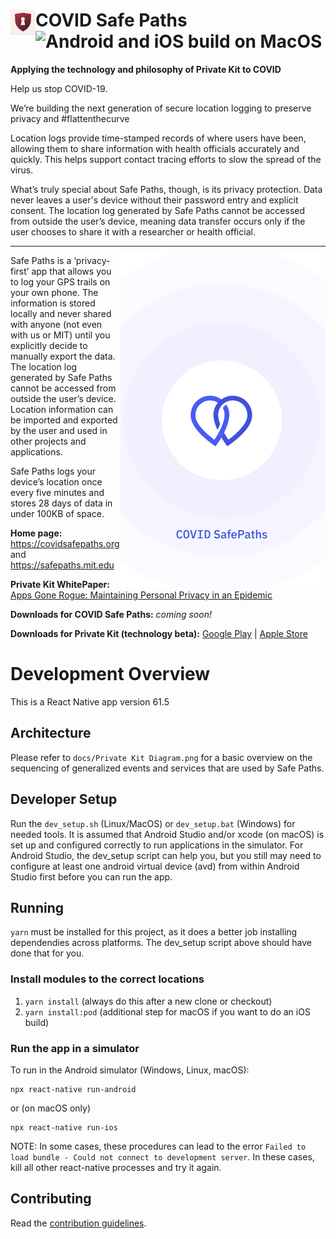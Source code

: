 # COVID Safe Paths <img align="left" src="./assets/ShieldKeyHold512x512.png" data-canonical-src="./assets/ShieldKeyHold512x512.png" width="40" height="40"/> ![Android and iOS build on MacOS](https://github.com/tripleblindmarket/covid-safe-paths/workflows/Android%20and%20iOS%20build%20on%20MacOS/badge.svg)

**Applying the technology and philosophy of Private Kit to COVID**

Help us stop COVID-19.

We’re building the next generation of secure location logging to preserve privacy and #flattenthecurve

Location logs provide time-stamped records of where users have been, allowing them to share information with health officials accurately and quickly. This helps support contact tracing efforts to slow the spread of the virus.

What’s truly special about Safe Paths, though, is its privacy protection. Data never leaves a user's device without their password entry and explicit consent. The location log generated by Safe Paths cannot be accessed from outside the user’s device, meaning data transfer occurs only if the user chooses to share it with a researcher or health official.

----

<img align="right" src="./assets/PreviewUI.png" data-canonical-src="./assets/PreviewUI.png"/>

Safe Paths is a ‘privacy-first’ app that allows you to log your GPS trails on your own phone. The information is stored locally and never shared with anyone (not even with us or MIT) until you explicitly decide to manually export the data. The location log generated by Safe Paths cannot be accessed from outside the user’s device. Location information can be imported and exported by the user and used in other projects and applications.

Safe Paths logs your device’s location once every five minutes and stores 28 days of data in under 100KB of space.

**Home page:** https://covidsafepaths.org and https://safepaths.mit.edu

**Private Kit WhitePaper:** [Apps Gone Rogue: Maintaining Personal Privacy in an Epidemic](https://drive.google.com/file/d/1nwOR4drE3YdkCkyy_HBd6giQPPhLEkRc/view?usp=sharing)

**Downloads for COVID Safe Paths:** _coming soon!_

**Downloads for Private Kit (technology beta):** [Google Play](https://play.google.com/store/apps/details?id=edu.mit.privatekit) | [Apple Store](https://apps.apple.com/us/app/private-kit-prototype/id1501903733)

# Development Overview

This is a React Native app version 61.5

## Architecture

Please refer to `docs/Private Kit Diagram.png` for a basic overview on the sequencing of generalized events and services that are used by Safe Paths.

## Developer Setup

Run the ```dev_setup.sh``` (Linux/MacOS) or ```dev_setup.bat``` (Windows) for needed tools.  It is assumed that Android Studio and/or xcode (on macOS) is set up and configured correctly to run applications in the simulator.  For Android Studio, the dev_setup script can help you, but you still may need to configure at least one android virtual device (avd) from within Android Studio first before you can run the app.

## Running

```yarn``` must be installed for this project, as it does a better job installing dependendies across platforms.  The dev_setup script above should have done that for you.

### Install modules to the correct locations

1. ```yarn install``` (always do this after a new clone or checkout)
2. ```yarn install:pod``` (additional step for macOS if you want to do an iOS build)

### Run the app in a simulator

To run in the Android simulator (Windows, Linux, macOS):
```
npx react-native run-android
```
or (on macOS only)
```
npx react-native run-ios
```

NOTE: In some cases, these procedures can lead to the error `Failed to load bundle - Could not connect to development server`. In these cases, kill all other react-native processes and try it again.

## Contributing

Read the [contribution guidelines](CONTRIBUTING.md).





